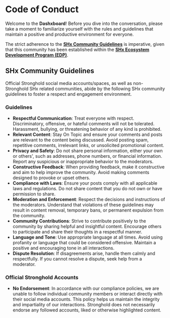 # Code of Conduct

Welcome to the **Dashxboard**! Before you dive into the conversation, please take a moment to familiarize yourself with the rules and guidelines that maintain a positive and productive environment for everyone.

The strict adherence to the [**SHx Community Guidelines**](https://docs.shx.stronghold.co/community/shx-community-guidelines) is imperative, given that this community has been established within the [**SHx Ecosystem Development Program (EDP)**](https://docs.shx.stronghold.co/ecosystem/edp).

## SHx Community Guidelines

Official Stronghold social media accounts/spaces, as well as non-Stronghold SHx related communities, abide by the following SHx community guidelines to foster a respect and engagement environment.

### Guidelines

- **Respectful Communication**: Treat everyone with respect. Discriminatory, offensive, or hateful comments will not be tolerated. Harassment, bullying, or threatening behavior of any kind is prohibited.
- **Relevant Content**: Stay On Topic and ensure your comments and posts are relevant to the content being discussed. Avoid posting spam, repetitive comments, irrelevant links, or unsolicited promotional content.
- **Privacy and Safety**: Do not share personal information, either your own or others', such as addresses, phone numbers, or financial information. Report any suspicious or inappropriate behavior to the moderators.
- **Constructive Feedback**: When providing feedback, make it constructive and aim to help improve the community. Avoid making comments designed to provoke or upset others.
- **Compliance with Laws**: Ensure your posts comply with all applicable laws and regulations. Do not share content that you do not own or have permission to share.
- **Moderation and Enforcement**: Respect the decisions and instructions of the moderators. Understand that violations of these guidelines may result in content removal, temporary bans, or permanent expulsion from the community.
- **Community Contributions**: Strive to contribute positively to the community by sharing helpful and insightful content. Encourage others to participate and share their thoughts in a respectful manner.
- **Language and Tone**: Use appropriate language at all times. Avoid using profanity or language that could be considered offensive. Maintain a positive and encouraging tone in all interactions.
- **Dispute Resolution**: If disagreements arise, handle them calmly and respectfully. If you cannot resolve a dispute, seek help from a moderator.

### Official Stronghold Accounts

- **No Endorsement**: In accordance with our compliance policies, we are unable to follow individual community members or interact directly with their social media accounts. This policy helps us maintain the integrity and impartiality of our interactions. Stronghold does not necessarily endorse any followed accounts, liked or otherwise highlighted content.
